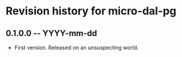 # Revision history for micro-dal-pg

## 0.1.0.0 -- YYYY-mm-dd

* First version. Released on an unsuspecting world.
